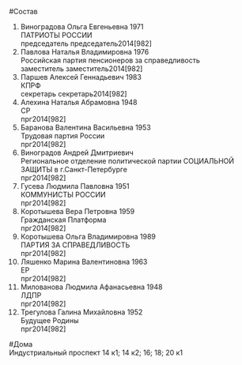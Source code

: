 #Состав  
1. Виноградова Ольга Евгеньевна 1971  
    ПАТРИОТЫ РОССИИ  
    председатель председатель2014[982]  
2. Павлова Наталья Владимировна 1976  
    Российская партия пенсионеров за справедливость  
    заместитель заместитель2014[982]  
3. Паршев Алексей Геннадьевич 1983  
    КПРФ  
    секретарь секретарь2014[982]  
4. Алехина Наталья Абрамовна 1948  
    СР  
    прг2014[982]  
5. Баранова Валентина Васильевна 1953  
    Трудовая партия России  
    прг2014[982]  
6. Виноградов Андрей Дмитриевич  
    Региональное отделение политической партии СОЦИАЛЬНОЙ ЗАЩИТЫ в г.Санкт-Петербурге  
    прг2014[982]  
7. Гусева Людмила Павловна 1951  
    КОММУНИСТЫ РОССИИ  
    прг2014[982]  
8. Коротышева Вера Петровна 1959  
    Гражданская Платформа  
    прг2014[982]  
9. Коротышева Ольга Владимировна 1989  
    ПАРТИЯ ЗА СПРАВЕДЛИВОСТЬ  
    прг2014[982]  
10. Ляшенко Марина Валентиновна 1963  
    ЕР  
    прг2014[982]  
11. Милованова Людмила Афанасьевна 1948  
    ЛДПР  
    прг2014[982]  
12. Трегулова Галина Михайловна 1952  
    Будущее Родины  
    прг2014[982]  
  
#Дома  
Индустриальный проспект 14 к1; 14 к2; 16; 18; 20 к1  
  
  
